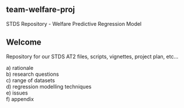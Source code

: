 ## team-welfare-proj
STDS Repository - Welfare Predictive Regression Model

## Welcome
Repository for our STDS AT2 files, scripts, vignettes, project plan, etc...

a) rationale<br>
b) research questions<br>
c) range of datasets<br>
d) regression modelling techniques<br>
e) issues<br>
f) appendix<br>
